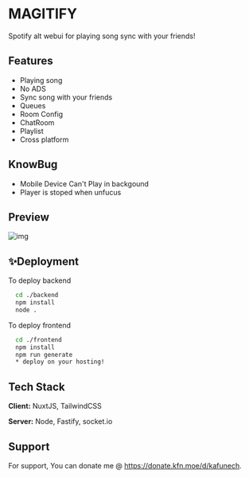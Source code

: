 # MAGITIFY
Spotify alt webui for playing song sync with your friends!

## Features

- Playing song
- No ADS
- Sync song with your friends
- Queues
- Room Config
- ChatRoom
- Playlist
- Cross platform


## KnowBug

- Mobile Device Can't Play in backgound
- Player is stoped when unfucus

## Preview

![img](https://cdn.aona.in.th/1hmrt1tka/Screenshot%202024-02-18%20010534.png)


## ✨Deployment

To deploy backend

```bash
  cd ./backend
  npm install
  node .
```

To deploy frontend

```bash
  cd ./frontend
  npm install
  npm run generate
  * deploy on your hosting!
```


## Tech Stack

**Client:** NuxtJS, TailwindCSS

**Server:** Node, Fastify, socket.io


## Support

For support, You can donate me @ https://donate.kfn.moe/d/kafunech.